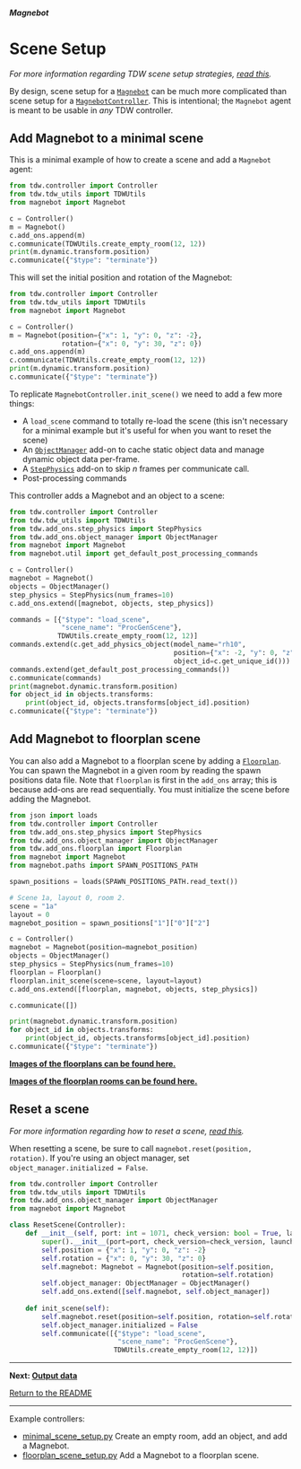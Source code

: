 ##### Magnebot

# Scene Setup

*For more information regarding TDW scene setup strategies, [read this](https://github.com/threedworld-mit/tdw/blob/master/Documentation/lessons/objects_and_scenes/overview.md).*

By design, scene setup for a [`Magnebot`](../../api/magnebot.md) can be much more complicated than scene setup for a [`MagnebotController`](../../api/magnebot_controller.md). This is intentional; the `Magnebot` agent is meant to be usable in *any* TDW controller.

## Add Magnebot to a minimal scene

This is a minimal example of how to create a scene and add a `Magnebot` agent:

```python
from tdw.controller import Controller
from tdw.tdw_utils import TDWUtils
from magnebot import Magnebot

c = Controller()
m = Magnebot()
c.add_ons.append(m)
c.communicate(TDWUtils.create_empty_room(12, 12))
print(m.dynamic.transform.position)
c.communicate({"$type": "terminate"})
```

This will set the initial position and rotation of the Magnebot:

```python
from tdw.controller import Controller
from tdw.tdw_utils import TDWUtils
from magnebot import Magnebot

c = Controller()
m = Magnebot(position={"x": 1, "y": 0, "z": -2},
             rotation={"x": 0, "y": 30, "z": 0})
c.add_ons.append(m)
c.communicate(TDWUtils.create_empty_room(12, 12))
print(m.dynamic.transform.position)
c.communicate({"$type": "terminate"})
```

To replicate `MagnebotController.init_scene()` we need to add a few more things:

- A `load_scene` command to totally re-load the scene (this isn't necessary for a minimal example but it's useful for when you want to reset the scene)
- An [`ObjectManager`](https://github.com/threedworld-mit/tdw/blob/master/Documentation/python/add_ons/object_manager.md) add-on to cache static object data and manage dynamic object data per-frame.
- A [`StepPhysics`](https://github.com/threedworld-mit/tdw/blob/master/Documentation/python/add_ons/step_physics.md) add-on to skip *n* frames per communicate call.
- Post-processing commands

This controller adds a Magnebot and an object to a scene:

```python
from tdw.controller import Controller
from tdw.tdw_utils import TDWUtils
from tdw.add_ons.step_physics import StepPhysics
from tdw.add_ons.object_manager import ObjectManager
from magnebot import Magnebot
from magnebot.util import get_default_post_processing_commands

c = Controller()
magnebot = Magnebot()
objects = ObjectManager()
step_physics = StepPhysics(num_frames=10)
c.add_ons.extend([magnebot, objects, step_physics])

commands = [{"$type": "load_scene",
             "scene_name": "ProcGenScene"},
            TDWUtils.create_empty_room(12, 12)]
commands.extend(c.get_add_physics_object(model_name="rh10",
                                         position={"x": -2, "y": 0, "z": -1.5},
                                         object_id=c.get_unique_id()))
commands.extend(get_default_post_processing_commands())
c.communicate(commands)
print(magnebot.dynamic.transform.position)
for object_id in objects.transforms:
    print(object_id, objects.transforms[object_id].position)
c.communicate({"$type": "terminate"})
```

## Add Magnebot to floorplan scene

You can also add a Magnebot to a floorplan scene by adding a [`Floorplan`](https://github.com/threedworld-mit/tdw/blob/master/Documentation/python/add_ons/floorplan.md). You can spawn the Magnebot in a given room by reading the spawn positions data file. Note that `floorplan` is first in the `add_ons` array; this is because add-ons are read sequentially. You must initialize the scene before adding the Magnebot.

```python
from json import loads
from tdw.controller import Controller
from tdw.add_ons.step_physics import StepPhysics
from tdw.add_ons.object_manager import ObjectManager
from tdw.add_ons.floorplan import Floorplan
from magnebot import Magnebot
from magnebot.paths import SPAWN_POSITIONS_PATH

spawn_positions = loads(SPAWN_POSITIONS_PATH.read_text())

# Scene 1a, layout 0, room 2.
scene = "1a"
layout = 0
magnebot_position = spawn_positions["1"]["0"]["2"]

c = Controller()
magnebot = Magnebot(position=magnebot_position)
objects = ObjectManager()
step_physics = StepPhysics(num_frames=10)
floorplan = Floorplan()
floorplan.init_scene(scene=scene, layout=layout)
c.add_ons.extend([floorplan, magnebot, objects, step_physics])

c.communicate([])

print(magnebot.dynamic.transform.position)
for object_id in objects.transforms:
    print(object_id, objects.transforms[object_id].position)
c.communicate({"$type": "terminate"})
```

[**Images of the floorplans can be found here.**](https://github.com/alters-mit/magnebot/tree/main/doc/images/floorplans) 

[**Images of the floorplan rooms can be found here.**](https://github.com/alters-mit/magnebot/tree/main/doc/images/rooms) 

## Reset a scene

*For more information regarding how to reset a scene, [read this](https://github.com/threedworld-mit/tdw/blob/master/Documentation/lessons/objects_and_scenes/reset_scene.md).*

When resetting a scene, be sure to call `magnebot.reset(position, rotation)`. If you're using an object manager, set `object_manager.initialized = False`.

```python
from tdw.controller import Controller
from tdw.tdw_utils import TDWUtils
from tdw.add_ons.object_manager import ObjectManager
from magnebot import Magnebot

class ResetScene(Controller):
    def __init__(self, port: int = 1071, check_version: bool = True, launch_build: bool = True):
        super().__init__(port=port, check_version=check_version, launch_build=launch_build)
        self.position = {"x": 1, "y": 0, "z": -2}
        self.rotation = {"x": 0, "y": 30, "z": 0}
        self.magnebot: Magnebot = Magnebot(position=self.position,
                                           rotation=self.rotation)
        self.object_manager: ObjectManager = ObjectManager()
        self.add_ons.extend([self.magnebot, self.object_manager])
    
    def init_scene(self):
        self.magnebot.reset(position=self.position, rotation=self.rotation)
        self.object_manager.initialized = False
        self.communicate([{"$type": "load_scene",
                           "scene_name": "ProcGenScene"},
                          TDWUtils.create_empty_room(12, 12)])
```

***

**Next: [Output data](output_data.md)**

[Return to the README](../../../README.md)

***

Example controllers:

- [minimal_scene_setup.py](https://github.com/alters-mit/magnebot/blob/main/controllers/examples/magnebot/minimal_scene_setup.py) Create an empty room, add an object, and add a Magnebot.
- [floorplan_scene_setup.py](https://github.com/alters-mit/magnebot/blob/main/controllers/examples/magnebot/floorplan_scene_setup.py) Add a Magnebot to a floorplan scene.
